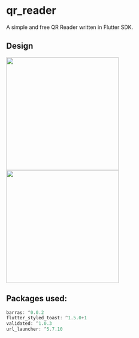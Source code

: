 # qr_reader
A simple and free QR Reader written in Flutter SDK.
 
## Design
<img src="https://imgur.com/8BNljqT.png" width=300 align=left>
<img src="https://imgur.com/lLlMv5m.png" width=300 >
 
## Packages used:
```dart
barras: ^0.0.2
flutter_styled_toast: ^1.5.0+1
validated: ^1.0.3
url_launcher: ^5.7.10
```
